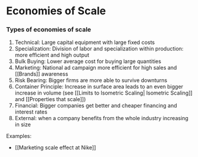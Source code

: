 # Economies of Scale

### Types of economies of scale
1. Technical: Large capital equipment with large fixed costs
2. Specialization: Division of labor and specialization within production: more efficient and high output
3. Bulk Buying: Lower average cost for buying large quantities
4. Marketing: National ad campaign more efficient for high sales and [[Brands]] awareness
5. Risk Bearing: Bigger firms are more able to survive downturns
6. Container Principle: Increase in surface area leads to an even bigger increase in volume (see [[Limits to Isometric Scaling| Isometric Scaling]] and [[Properties that scale]])
7. Financial: Bigger companies get better and cheaper financing and interest rates
8. External: when a company benefits from the whole industry increasing in size


Examples:

- [[Marketing scale effect at Nike]]